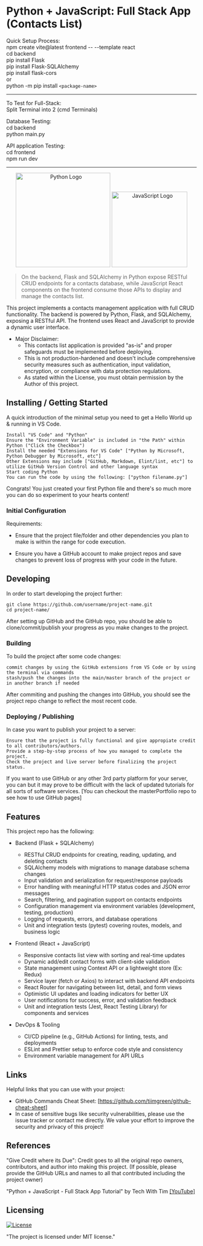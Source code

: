 # Python + JavaScript: Full Stack App (Contacts List)

Quick Setup Process:  
npm create vite@latest frontend -- --template react  
cd backend  
pip install Flask  
pip install Flask-SQLAlchemy  
pip install flask-cors  
or  
python -m pip install `<package-name>`  

-----------------------------------------------------------------------------------------------------------------------------------------
To Test for Full-Stack:  
Split Terminal into 2 (cmd Terminals)  

Database Testing:  
cd backend  
python main.py  

API application Testing:  
cd frontend  
npm run dev  

-----------------------------------------------------------------------------------------------------------------------------------------

<p align="center">
  <img
    src="https://logos-world.net/wp-content/uploads/2021/10/Python-Symbol.png"
    alt="Python Logo"
    width="250"
  />
  <img
    src="https://encrypted-tbn0.gstatic.com/images?q=tbn:ANd9GcQpuYdLEzBvwemix8pwsncUkLLOQqnByncadg&s"
    alt="JavaScript Logo"
    width="200"
  />
</p>

> On the backend, Flask and SQLAlchemy in Python expose RESTful CRUD endpoints for a contacts database, while JavaScript React components on the frontend consume those APIs to display and manage the contacts list.

This project implements a contacts management application with full CRUD functionality. The backend is powered by Python, Flask, and SQLAlchemy, exposing a RESTful API. The frontend uses React and JavaScript to provide a dynamic user interface.

- Major Disclaimer:
  - This contacts list application is provided "as-is" and proper safeguards must be implemented before deploying.
  - This is not production-hardened and doesn't include comprehensive security measures such as authentication, input validation, encryption, or compliance with data protection regulations.
  - As stated within the License, you must obtain permission by the Author of this project.

## Installing / Getting Started

A quick introduction of the minimal setup you need to get a Hello World up & running in VS Code.

```shell
Install "VS Code" and "Python"
Ensure the "Environment Variable" is included in "the Path" within Python ("Click the Checkbox")
Install the needed "Extensions for VS Code" ["Python by Microsoft, Python Debugger by Microsoft, etc"]
Other Extensions may include ["GitHub, Markdown, Elint/lint, etc"] to utilize GitHub Version Control and other language syntax
Start coding Python
You can run the code by using the following: ["python filename.py"]
```

Congrats! You just created your first Python file and there's so much more you can do so experiment to your hearts content!

### Initial Configuration

Requirements:
  
- Ensure that the project file/folder and other dependencies you plan to make is within the range for code execution.
  
- Ensure you have a GitHub account to make project repos and save changes to prevent loss of progress with your code in the future.

## Developing

In order to start developing the project further:

```shell
git clone https://github.com/username/project-name.git
cd project-name/
```

After setting up GitHub and the GitHub repo, you should be able to clone/commit/publish your progress as you make changes to the project.

### Building

To build the project after some code changes:

```shell
commit changes by using the GitHub extensions from VS Code or by using the terminal via commands
stash/push the changes into the main/master branch of the project or in another branch if needed
```

After commiting and pushing the changes into GitHub, you should see the project repo change to reflect the most recent code.

### Deploying / Publishing

In case you want to publish your project to a server:

```shell
Ensure that the project is fully functional and give appropiate credit to all contributors/authors.
Provide a step-by-step process of how you managed to complete the project.
Check the project and live server before finalizing the project status.
```

If you want to use GitHub or any other 3rd party platform for your server, you can but it may prove to be difficult with the lack of updated tutorials for all sorts of software services. 
[You can checkout the masterPortfolio repo to see how to use GitHub pages]

## Features

This project repo has the following:

- Backend (Flask + SQLAlchemy)
  - RESTful CRUD endpoints for creating, reading, updating, and deleting contacts
  - SQLAlchemy models with migrations to manage database schema changes
  - Input validation and serialization for request/response payloads
  - Error handling with meaningful HTTP status codes and JSON error messages
  - Search, filtering, and pagination support on contacts endpoints
  - Configuration management via environment variables (development, testing, production)
  - Logging of requests, errors, and database operations
  - Unit and integration tests (pytest) covering routes, models, and business logic

- Frontend (React + JavaScript)
  - Responsive contacts list view with sorting and real-time updates
  - Dynamic add/edit contact forms with client-side validation
  - State management using Context API or a lightweight store (Ex: Redux)
  - Service layer (fetch or Axios) to interact with backend API endpoints
  - React Router for navigating between list, detail, and form views
  - Optimistic UI updates and loading indicators for better UX
  - User notifications for success, error, and validation feedback
  - Unit and integration tests (Jest, React Testing Library) for components and services

- DevOps & Tooling
  - CI/CD pipeline (e.g., GitHub Actions) for linting, tests, and deployments
  - ESLint and Prettier setup to enforce code style and consistency
  - Environment variable management for API URLs

## Links

Helpful links that you can use with your project:

- GitHub Commands Cheat Sheet: [https://github.com/tiimgreen/github-cheat-sheet]
- In case of sensitive bugs like security vulnerabilities, please use the issue tracker or contact me directly. 
  We value your effort to improve the security and privacy of this project!

## References

"Give Credit where its Due": Credit goes to all the original repo owners, contributors, and author into making this project.
(If possible, please provide the GitHub URLs and names to all that contributed including the project owner)

"Python + JavaScript - Full Stack App Tutorial" by Tech With Tim [[YouTube]](https://www.youtube.com/watch?v=PppslXOR7TA)
<!-- - "Title" by Author [Social Media/Location] -->

## Licensing

[![License](https://img.shields.io/github/license/Ileriayo/markdown-badges?style=for-the-badge)](LICENSE)

"The project is licensed under MIT license."